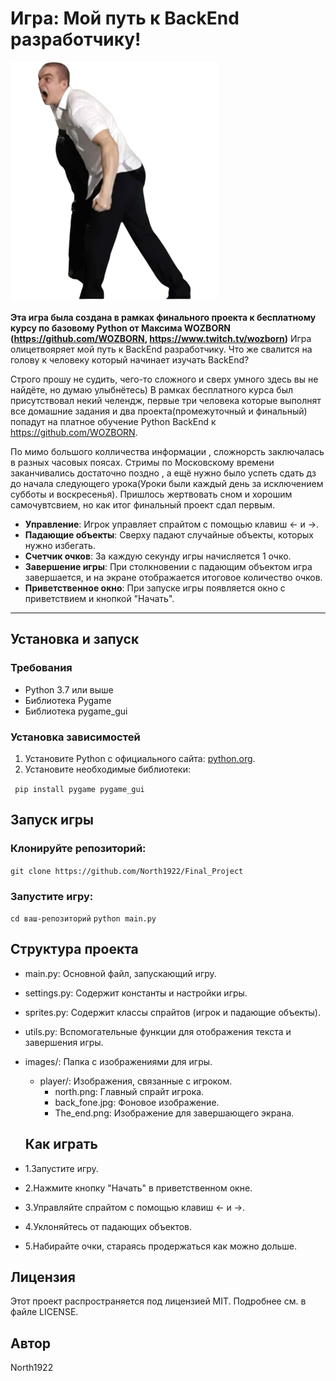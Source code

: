 # Игра: Мой путь к BackEnd разработчику!

![.](https://github.com/North1922/Final_Project/blob/master/images/player/north.png)

**Эта игра была создана в рамках финального проекта к бесплатному курсу по базовому Python от Максима WOZBORN (https://github.com/WOZBORN, https://www.twitch.tv/wozborn)**
Игра олицетвояряет мой путь к BackEnd разработчику. Что же свалится на голову к человеку который начинает изучать BackEnd?

Строго прошу не судить, чего-то сложного и сверх умного здесь вы не найдёте, но думаю улыбнётесь) В рамках бесплатного курса был присутствовал некий челендж,
первые три человека которые выполнят все домашние задания и два проекта(промежуточный и финальный) попадут на платное обучение Python BackEnd к https://github.com/WOZBORN.

По мимо большого колличества информации , сложнорсть заключалась в разных часовых поясах. Стримы по Московскому времени заканчивались достаточно поздно , а ещё нужно было успеть
сдать дз до начала следующего урока(Уроки были каждый день за исключением субботы и воскресенья). Пришлось жертвовать сном и хорошим самочувтсвием, но как итог финальный проект сдал первым.


- **Управление**: Игрок управляет спрайтом с помощью клавиш ← и →.
- **Падающие объекты**: Сверху падают случайные объекты, которых нужно избегать.
- **Счетчик очков**: За каждую секунду игры начисляется 1 очко.
- **Завершение игры**: При столкновении с падающим объектом игра завершается, и на экране отображается итоговое количество очков.
- **Приветственное окно**: При запуске игры появляется окно с приветствием и кнопкой "Начать".

---

## Установка и запуск

### Требования

- Python 3.7 или выше
- Библиотека Pygame
- Библиотека pygame_gui

### Установка зависимостей

1. Установите Python с официального сайта: [python.org](https://www.python.org/).
2. Установите необходимые библиотеки:

  ``` pip install pygame pygame_gui```

## Запуск игры
### Клонируйте репозиторий:
```git clone https://github.com/North1922/Final_Project```
### Запустите игру:
```cd ваш-репозиторий```
```python main.py```

## Структура проекта
- main.py: Основной файл, запускающий игру.

- settings.py: Содержит константы и настройки игры.

- sprites.py: Содержит классы спрайтов (игрок и падающие объекты).

- utils.py: Вспомогательные функции для отображения текста и завершения игры.

- images/: Папка с изображениями для игры.
  - player/: Изображения, связанные с игроком.
    - north.png: Главный спрайт игрока.
    - back_fone.jpg: Фоновое изображение.
    - The_end.png: Изображение для завершающего экрана.

  ## Как играть
- 1.Запустите игру.

- 2.Нажмите кнопку "Начать" в приветственном окне.

- 3.Управляйте спрайтом с помощью клавиш ← и →.

- 4.Уклоняйтесь от падающих объектов.

- 5.Набирайте очки, стараясь продержаться как можно дольше.

## Лицензия
Этот проект распространяется под лицензией MIT. Подробнее см. в файле LICENSE.

## Автор
North1922
